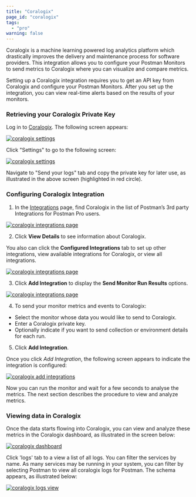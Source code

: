 ```yaml
---
title: "Coralogix"
page_id: "coralogix"
tags: 
  - "pro"
warning: false
---
```


Coralogix is a machine learning powered log analytics platform which drastically improves the delivery and maintenance process for software providers. This integration allows you to configure your Postman Monitors to send metrics to Coralogix where you can visualize and compare metrics.

Setting up a Coralogix integration requires you to get an API key from Coralogix and configure your Postman Monitors. After you set up the integration, you can view real-time alerts based on the results of your monitors.

### Retrieving your Coralogix Private Key

Log in to [Coralogix](https://dashboard.coralogix.com/#/login). The following screen appears:

[![coralogix settings](https://s3.amazonaws.com/postman-static-getpostman-com/postman-docs/Coralogix_Settings.png)](https://s3.amazonaws.com/postman-static-getpostman-com/postman-docs/Coralogix_Settings.png)

Click "Settings" to go to the following screen:

[![coralogix settings](https://s3.amazonaws.com/postman-static-getpostman-com/postman-docs/Coralogix_Pvtkey.png)](https://s3.amazonaws.com/postman-static-getpostman-com/postman-docs/Coralogix_Pvtkey.png)

Navigate to "Send your logs" tab and copy the private key for later use, as illustrated in the above screen (highlighted in red circle).

### Configuring Coralogix Integration

1. In the [Integrations]({{site.pm.gs}}/dashboard/integrations) page, find Coralogix in the list of Postman’s 3rd party Integrations for Postman Pro users.

[![coralogix integrations page](https://s3.amazonaws.com/postman-static-getpostman-com/postman-docs/coralogix_viewdetails.png)](https://s3.amazonaws.com/postman-static-getpostman-com/postman-docs/coralogix_viewdetails.png)

<ol start="2">
  <li>
Click <b>View Details</b> to see information about Coralogix.</li>
</ol>

You also can click the **Configured Integrations** tab to set up other integrations, view available integrations for Coralogix, or view all integrations.

[![coralogix integrations page](https://s3.amazonaws.com/postman-static-getpostman-com/postman-docs/coralogix_viewdetails2.png)](https://s3.amazonaws.com/postman-static-getpostman-com/postman-docs/coralogix_viewdetails2.png)

<ol start="3">
  <li>
Click <b>Add Integration</b> to display the <b>Send Monitor Run Results</b> options.</li>
</ol>

[![coralogix integrations page](https://s3.amazonaws.com/postman-static-getpostman-com/postman-docs/coralogix_viewdetails3.png)](https://s3.amazonaws.com/postman-static-getpostman-com/postman-docs/coralogix_viewdetails3.png)

<ol start="4">
  <li>
To send your monitor metrics and events to Coralogix:</li>
</ol>

* Select the monitor whose data you would like to send to Coralogix.
* Enter a Coralogix private key.
* Optionally indicate if you want to send collection or environment details for each run.

<ol start="5">
  <li>
Click <b>Add Integration</b>.</li>
</ol>

Once you click *Add Integration*, the following screen appears to indicate the integration is configured:

[![coralogix add integrations](https://s3.amazonaws.com/postman-static-getpostman-com/postman-docs/coralogix_addintegration1.png)](https://s3.amazonaws.com/postman-static-getpostman-com/postman-docs/coralogix_addintegration1.png)

Now you can run the monitor and wait for a few seconds to analyse the metrics. The next section describes the procedure to view and analyze metrics. 

### Viewing data in Coralogix

Once the data starts flowing into Coralogix, you can view and analyze these metrics in the Coralogix dashboard, as illustrated in the screen below:

[![coralogix dashboard](https://s3.amazonaws.com/postman-static-getpostman-com/postman-docs/coralogix_dashboard.png)](https://s3.amazonaws.com/postman-static-getpostman-com/postman-docs/coralogix_dashboard.png)


Click 'logs' tab to a view a list of all logs. You can filter the services by name. As many services may be running in your system, you can filter by selecting Postman to view all coralogix logs for Postman. The schema appears, as illustrated below:


[![coralogix logs view](https://s3.amazonaws.com/postman-static-getpostman-com/postman-docs/coralogix_schema.png)](https://s3.amazonaws.com/postman-static-getpostman-com/postman-docs/coralogix_schema.png)



